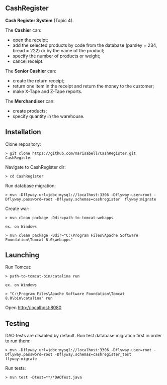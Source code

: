 ## CashRegister

**Cash Register System** (Topic 4).
   
The **Cashier** can:
- open the receipt;
- add the selected products by code from the database (parsley = 234, bread = 222) or by the name of the product;
- specify the number of products or weight; 
- cancel receipt.
 
The **Senior Cashier** can:
- create the return receipt;
- return one item in the receipt and return the money to the customer;
- make X-Tape and Z-Tape reports. 

The **Merchandiser** can:
- create products;
- specify quantity in the warehouse.

## Installation
Clone repository:
```
> git clone https://github.com/marisabell/CashRegister.git CashRegister
```
Navigate to CashRegister dir:
```
> cd CashRegister
```
Run database migration:
```
> mvn -Dflyway.url=jdbc:mysql://localhost:3306 -Dflyway.user=root -Dflyway.password=root -Dflyway.schemas=cashregister  flyway:migrate
```
Create war:
```
> mvn clean package -Ddir=path-to-tomcat-webapps

ex. on Windows

> mvn clean package -Ddir="C:\Program Files\Apache Software Foundation\Tomcat 8.0\webapps"
```

## Launching 
Run Tomcat:
```
> path-to-tomcat-bin/catalina run

ex. on Windows

> "C:\Program Files\Apache Software Foundation\Tomcat 8.0\bin\catalina" run
```

Open [http://localhost:8080](http://localhost:8080)

## Testing
DAO tests are disabled by default. Run test database migration first in order to run them:
```
> mvn -Dflyway.url=jdbc:mysql://localhost:3306 -Dflyway.user=root -Dflyway.password=root -Dflyway.schemas=cashregister_test flyway:migrate
```
Run tests:
```
> mvn test -Dtest=**/*DAOTest.java
```


